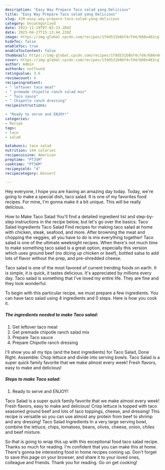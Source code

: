 ```yaml
---
description: "Easy Way Prepare Taco salad yang Delicious"
title: "Easy Way Prepare Taco salad yang Delicious"
slug: 439-easy-way-prepare-taco-salad-yang-delicious
category: Uncategorized
date: 2022-11-19T07:02:13.204Z
date: 2023-04-27T15:13:44.228Z
image: https://img-global.cpcdn.com/recipes/1fdd531b8bf4cfd4/680x482cq70/taco-salad-recipe-main-photo.jpg
hideToc: false
enableToc: true
enableTocContent: false
thumbnail: https://img-global.cpcdn.com/recipes/1fdd531b8bf4cfd4/680x482cq70/taco-salad-recipe-main-photo.jpg
cover: https://img-global.cpcdn.com/recipes/1fdd531b8bf4cfd4/680x482cq70/taco-salad-recipe-main-photo.jpg
author: Admin
authorAv: notfound
ratingvalue: 3.6
reviewcount: 4
recipeingredient:
- " leftover taco meat"
- " premade chipotle ranch salad mix"
- " Taco sauce"
- " Chipotle ranch dressing"
recipeinstructions:

- "Ready to serve and ENJOY!"
categories:
- Recipe
tags:
- taco
- salad

katakunci: taco salad 
nutrition: 144 calories
recipecuisine: American
preptime: "PT35M"
cooktime: "PT38M"
recipeyield: "4"
recipecategory: Dessert

---
```



Hey everyone, I hope you are having an amazing day today. Today, we're going to make a special dish, taco salad. It is one of my favorites food recipes. For mine, I'm gonna make it a bit unique. This will be really delicious.

How to Make Taco Salad You&#39;ll find a detailed ingredient list and step-by-step instructions in the recipe below, but let&#39;s go over the basics: Taco Salad Ingredients Taco Salad Find recipes for making taco salad at home with chicken, steak, seafood, and more. After browning the meat and chopping the veggies, all you have to do is mix everything together! Taco salad is one of the ultimate weeknight recipes. When there&#39;s not much time to make something taco salad is a great option, especially this version which uses ground beef (no dicing up chicken or beef), bottled salsa to add lots of flavor without the prep, and pre-shredded cheese.

Taco salad is one of the most favored of current trending foods on earth. It is simple, it is quick, it tastes delicious. It's appreciated by millions every day. Taco salad is something that I've loved my entire life. They are fine and they look wonderful.


To begin with this particular recipe, we must prepare a few ingredients. You can have taco salad using 4 ingredients and 0 steps. Here is how you cook it.

<!--inarticleads1-->

##### The ingredients needed to make Taco salad:

1. Get  leftover taco meat
1. Get  premade chipotle ranch salad mix
1. Prepare  Taco sauce
1. Prepare  Chipotle ranch dressing


I&#39;ll show you all my tips (and the best ingredients) for Taco Salad, Done Right. Assemble: Chop lettuce and divide into serving bowls. Taco Salad is a super quick family favorite that we make almost every week! Fresh flavors, easy to make and delicious! 

<!--inarticleads2-->

##### Steps to make Taco salad:


1. Ready to serve and ENJOY!

Taco Salad is a super quick family favorite that we make almost every week! Fresh flavors, easy to make and delicious! Crisp lettuce is topped with taco seasoned ground beef and lots of taco toppings, cheese, and dressing! This recipe is versatile so you can use almost any protein from beef to shrimp and any dressing! Taco Salad Ingredients In a very large serving bowl, combine the lettuce, chips, tomatoes, beans, olives, cheese, onion, chiles and beef mixture. 

So that is going to wrap this up with this exceptional food taco salad recipe. Thanks so much for reading. I'm confident that you can make this at home. There's gonna be interesting food in home recipes coming up. Don't forget to save this page on your browser, and share it to your loved ones, colleague and friends. Thank you for reading. Go on get cooking!
